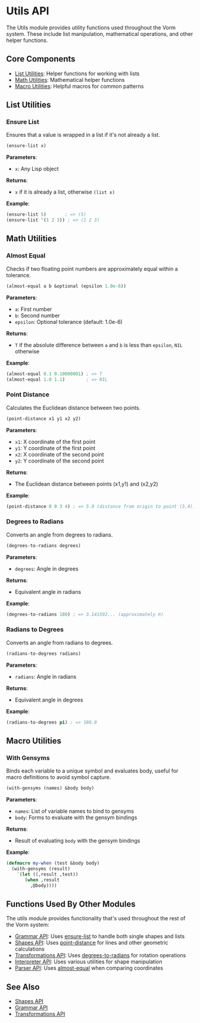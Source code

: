 # Utils API

The Utils module provides utility functions used throughout the Vorm system. These include list manipulation, mathematical operations, and other helper functions.

## Core Components

- [List Utilities](#list-utilities): Helper functions for working with lists
- [Math Utilities](#math-utilities): Mathematical helper functions
- [Macro Utilities](#macro-utilities): Helpful macros for common patterns

## List Utilities

### Ensure List

Ensures that a value is wrapped in a list if it's not already a list.

```lisp
(ensure-list x)
```

**Parameters**:
- `x`: Any Lisp object

**Returns**:
- `x` if it is already a list, otherwise `(list x)`

**Example**:
```lisp
(ensure-list 5)       ; => (5)
(ensure-list '(1 2 3)) ; => (1 2 3)
```

## Math Utilities

### Almost Equal

Checks if two floating point numbers are approximately equal within a tolerance.

```lisp
(almost-equal a b &optional (epsilon 1.0e-6))
```

**Parameters**:
- `a`: First number
- `b`: Second number
- `epsilon`: Optional tolerance (default: 1.0e-6)

**Returns**:
- `T` if the absolute difference between `a` and `b` is less than `epsilon`, `NIL` otherwise

**Example**:
```lisp
(almost-equal 0.1 0.10000001) ; => T
(almost-equal 1.0 1.1)        ; => NIL
```

### Point Distance

Calculates the Euclidean distance between two points.

```lisp
(point-distance x1 y1 x2 y2)
```

**Parameters**:
- `x1`: X coordinate of the first point
- `y1`: Y coordinate of the first point
- `x2`: X coordinate of the second point
- `y2`: Y coordinate of the second point

**Returns**:
- The Euclidean distance between points (x1,y1) and (x2,y2)

**Example**:
```lisp
(point-distance 0 0 3 4) ; => 5.0 (distance from origin to point (3,4))
```

### Degrees to Radians

Converts an angle from degrees to radians.

```lisp
(degrees-to-radians degrees)
```

**Parameters**:
- `degrees`: Angle in degrees

**Returns**:
- Equivalent angle in radians

**Example**:
```lisp
(degrees-to-radians 180) ; => 3.141592... (approximately π)
```

### Radians to Degrees

Converts an angle from radians to degrees.

```lisp
(radians-to-degrees radians)
```

**Parameters**:
- `radians`: Angle in radians

**Returns**:
- Equivalent angle in degrees

**Example**:
```lisp
(radians-to-degrees pi) ; => 180.0
```

## Macro Utilities

### With Gensyms

Binds each variable to a unique symbol and evaluates body, useful for macro definitions to avoid symbol capture.

```lisp
(with-gensyms (names) &body body)
```

**Parameters**:
- `names`: List of variable names to bind to gensyms
- `body`: Forms to evaluate with the gensym bindings

**Returns**:
- Result of evaluating `body` with the gensym bindings

**Example**:
```lisp
(defmacro my-when (test &body body)
  (with-gensyms (result)
    `(let ((,result ,test))
       (when ,result
         ,@body))))
```

## Functions Used By Other Modules

The utils module provides functionality that's used throughout the rest of the Vorm system:

- [Grammar API](grammar-api.md): Uses [ensure-list](#ensure-list) to handle both single shapes and lists
- [Shapes API](shapes-api.md): Uses [point-distance](#point-distance) for lines and other geometric calculations
- [Transformations API](transformations-api.md): Uses [degrees-to-radians](#degrees-to-radians) for rotation operations
- [Interpreter API](interpreter-api.md): Uses various utilities for shape manipulation
- [Parser API](parser-api.md): Uses [almost-equal](#almost-equal) when comparing coordinates

## See Also

- [Shapes API](shapes-api.md)
- [Grammar API](grammar-api.md)
- [Transformations API](transformations-api.md)
